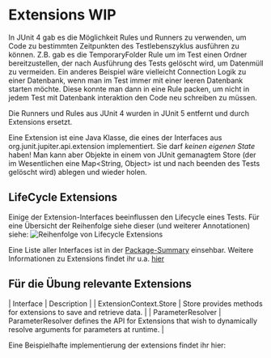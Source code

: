 # Extensions WIP

In JUnit 4 gab es die Möglichkeit Rules und Runners zu verwenden, um Code zu bestimmten Zeitpunkten des Testlebenszyklus ausführen zu können. Z.B. gab es die TemporaryFolder Rule um im Test einen Ordner bereitzustellen, der nach Ausführung des Tests gelöscht wird, um Datenmüll zu vermeiden. Ein anderes Beispiel wäre vielleicht Connection Logik zu einer Datenbank, wenn man im Test immer mit einer leeren Datenbank starten möchte. Diese konnte man dann in eine Rule packen, um nicht in jedem Test mit Datenbank interaktion den Code neu schreiben zu müssen.

Die Runners und Rules aus JUnit 4 wurden in JUnit 5 entfernt und durch Extensions ersetzt.

Eine Extension ist eine Java Klasse, die eines der Interfaces aus org.junit.jupiter.api.extension implementiert.
Sie darf *keinen eigenen State* haben! Man kann aber Objekte in einem von JUnit gemanagtem Store (der im Wesentlichen eine Map<String, Object> ist und nach beenden des Tests gelöscht wird) ablegen und wieder holen.

## LifeCycle Extensions
Einige der Extension-Interfaces beeinflussen den Lifecycle eines Tests. Für eine Übersicht der Reihenfolge siehe dieser (und weiterer Annotationen) siehe:
![Reihenfolge von Lifecycle Extensions](https://junit.org/junit5/docs/current/user-guide/images/extensions_lifecycle.png)

Eine Liste aller Interfaces ist in der [Package-Summary](https://junit.org/junit5/docs/5.0.3/api/org/junit/jupiter/api/extension/package-summary.html) einsehbar.
Weitere Informationen zu Extensions findet ihr u.a. [hier](https://junit.org/junit5/docs/current/user-guide/#extensions)

## Für die Übung relevante Extensions
| Interface | Description |
| ExtensionContext.Store | Store provides methods for extensions to save and retrieve data. |
| ParameterResolver | ParameterResolver defines the API for Extensions that wish to dynamically resolve arguments for parameters at runtime. |

Eine Beispielhafte implementierung der extensions findet ihr hier: